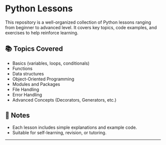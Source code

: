 # Python Lessons

This repository is a well-organized collection of Python lessons ranging from beginner to advanced level. It covers key topics, code examples, and exercises to help reinforce learning.

## 📚 Topics Covered
- Basics (variables, loops, conditionals)
- Functions
- Data structures
- Object-Oriented Programming
- Modules and Packages
- File Handling
- Error Handling
- Advanced Concepts (Decorators, Generators, etc.)

## 🔖 Notes
- Each lesson includes simple explanations and example code.
- Suitable for self-learning, revision, or tutoring.

---
